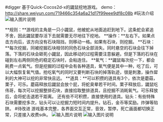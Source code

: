 #digger
基于Quick-Cocos2d-x的鼹鼠挖地游戏。
demo：http://share.weiyun.com/719466c354a6a21d17f99eee9df8c08b
#玩法介绍
![输入图片说明](http://git.oschina.net/uploads/images/2015/1014/222620_f2846c9b_132413.jpeg "在这里输入图片标题")

**规则：**游戏的主角是一只小鼹鼠，他被蛇从地面追赶到地下。这条蛇会紧追不舍，因此鼹鼠要存活下去就需要无尽地往下挖地。
**操作：**左右下。如果点击方向后，该方向没有石块阻挡，则移动一格。如果有石块，则挖掘。
**石块：**每次挖掘，同被挖掘石块相邻的同色石块全部消失。同时悬空的石块会往下掉落。下落的石块会砸死小鼹鼠，因此移动的过程需要注意躲避。但是下落的石块在碰到左右两侧同色的稳定石块时，会粘连住。
**氧气：**鼹鼠每次挖一下，都会耗费一点氧气。但是挖掘的过程中会有各种道具，氧气便是其中一种，吃了后，可以大幅恢复氧气值。抢吃氧气的同时又要判断石块的掉落轨迹，很是刺激，操作犀利的大神可以挖的非常快且远。
**道具：**可以积攒的道具有3个，依次是蘑菇，栗子，可乐。蘑菇释放后鼹鼠会放个屁，将蛇臭晕若干时间。栗子释放后，鼹鼠吃伟哥，每次可以挖掘整排石块，直接拾取整排道具，且挖掘不消耗氧气。可乐释放后，会将蛇击退若干距离。
还有些不可积攒，直接使用的道具。钻头：有些特殊石块需要挖多次，钻头可以让挖掘力短时间内提升。钻石，金币等奖励。炸弹等陷阱。
#待改进
游戏基本完整，各界面交互正常，音效，暂停，死亡画面都切换正常，只差接入收费sdk。
![输入图片说明](http://git.oschina.net/uploads/images/2015/1014/230754_5ff8ebd3_132413.jpeg "在这里输入图片标题")
![输入图片说明](http://git.oschina.net/uploads/images/2015/1014/230738_f2e024dc_132413.jpeg "在这里输入图片标题")